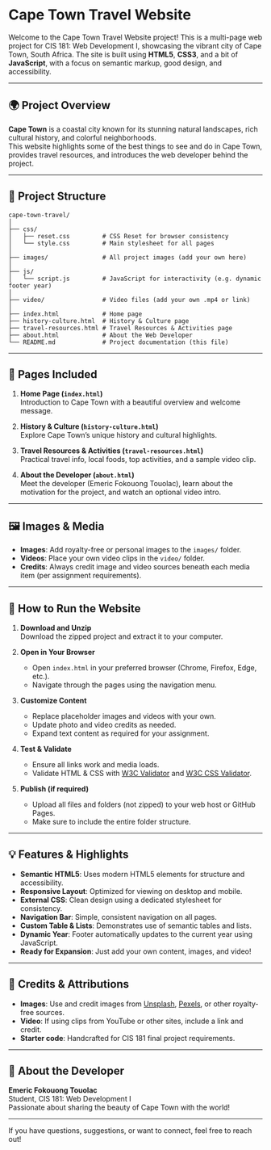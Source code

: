 # Cape Town Travel Website

Welcome to the Cape Town Travel Website project! This is a multi-page web project for CIS 181: Web Development I, showcasing the vibrant city of Cape Town, South Africa. The site is built using **HTML5**, **CSS3**, and a bit of **JavaScript**, with a focus on semantic markup, good design, and accessibility.

---

## 🌍 Project Overview

**Cape Town** is a coastal city known for its stunning natural landscapes, rich cultural history, and colorful neighborhoods.  
This website highlights some of the best things to see and do in Cape Town, provides travel resources, and introduces the web developer behind the project.

---

## 📁 Project Structure

```
cape-town-travel/
│
├── css/
│   ├── reset.css         # CSS Reset for browser consistency
│   └── style.css         # Main stylesheet for all pages
│
├── images/               # All project images (add your own here)
│
├── js/
│   └── script.js         # JavaScript for interactivity (e.g. dynamic footer year)
│
├── video/                # Video files (add your own .mp4 or link)
│
├── index.html            # Home page
├── history-culture.html  # History & Culture page
├── travel-resources.html # Travel Resources & Activities page
├── about.html            # About the Web Developer
└── README.md             # Project documentation (this file)
```

---

## 📄 Pages Included

1. **Home Page (`index.html`)**  
   Introduction to Cape Town with a beautiful overview and welcome message.

2. **History & Culture (`history-culture.html`)**  
   Explore Cape Town’s unique history and cultural highlights.

3. **Travel Resources & Activities (`travel-resources.html`)**  
   Practical travel info, local foods, top activities, and a sample video clip.

4. **About the Developer (`about.html`)**  
   Meet the developer (Emeric Fokouong Touolac), learn about the motivation for the project, and watch an optional video intro.

---

## 🖼️ Images & Media

- **Images**: Add royalty-free or personal images to the `images/` folder.
- **Videos**: Place your own video clips in the `video/` folder.
- **Credits**: Always credit image and video sources beneath each media item (per assignment requirements).

---

## 🚀 How to Run the Website

1. **Download and Unzip**  
   Download the zipped project and extract it to your computer.

2. **Open in Your Browser**  
   - Open `index.html` in your preferred browser (Chrome, Firefox, Edge, etc.).
   - Navigate through the pages using the navigation menu.

3. **Customize Content**  
   - Replace placeholder images and videos with your own.
   - Update photo and video credits as needed.
   - Expand text content as required for your assignment.

4. **Test & Validate**  
   - Ensure all links work and media loads.
   - Validate HTML & CSS with [W3C Validator](https://validator.w3.org/) and [W3C CSS Validator](https://jigsaw.w3.org/css-validator/).

5. **Publish (if required)**  
   - Upload all files and folders (not zipped) to your web host or GitHub Pages.
   - Make sure to include the entire folder structure.

---

## 💡 Features & Highlights

- **Semantic HTML5**: Uses modern HTML5 elements for structure and accessibility.
- **Responsive Layout**: Optimized for viewing on desktop and mobile.
- **External CSS**: Clean design using a dedicated stylesheet for consistency.
- **Navigation Bar**: Simple, consistent navigation on all pages.
- **Custom Table & Lists**: Demonstrates use of semantic tables and lists.
- **Dynamic Year**: Footer automatically updates to the current year using JavaScript.
- **Ready for Expansion**: Just add your own content, images, and video!

---

## 📝 Credits & Attributions

- **Images**: Use and credit images from [Unsplash](https://unsplash.com/), [Pexels](https://www.pexels.com/), or other royalty-free sources.
- **Video**: If using clips from YouTube or other sites, include a link and credit.
- **Starter code**: Handcrafted for CIS 181 final project requirements.

---

## 👤 About the Developer

**Emeric Fokouong Touolac**  
Student, CIS 181: Web Development I  
Passionate about sharing the beauty of Cape Town with the world!

---

If you have questions, suggestions, or want to connect, feel free to reach out!